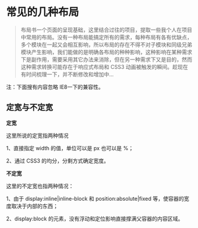 # 常见的几种布局

> 布局书一个页面的呈现基础，这里结合过往的项目，提取一些我个人在项目中常用的布局。没有一种布局能搞定所有的需求，每种布局有各有优缺点，多个模块在一起又会相互影响，所以布局的存在不得不对子模块和同级兄弟模块产生影响，我们能做的是明确各布局的种种影响，这种影响在某种需求下是副作用，需要采用其它办法来消除，但在另一种需求下又是目的，然而这种需求转换可能存在于响应式布局和 CSS3 动画被触发的瞬间。趁现在有时间梳理一下，并不断修改和增加中...

注：下面搜有内容忽略 IE8一下的兼容性。

## 定宽与不定宽

**定宽**

这里所说的定宽指两种情况

1、直接指定 width 的值，单位可以是 px 也可以是 %；

2、通过 CSS3 的均分，分剩方式确定宽度。

**不定宽**

这里的不定宽也指两种情况：

1、由于 display:inline|inline-block 和 position:absolute|fixed 等，使容器的宽度取决于内部的东西；

2、display:block 的元素，没有浮动和定位影响直接撑满父容器的内容区域。

## 





